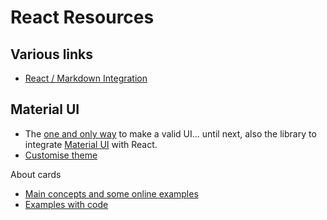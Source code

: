 # React Resources

## Various links

- [React / Markdown Integration](https://github.com/rexxars/react-markdown/)
## Material UI

- The [one and only way](https://github.com/mui-org/material-ui) to make a valid UI... until next, also the library to integrate [Material UI]() with React.
- [Customise theme](http://www.material-ui.com/#/customization/themes)

About cards

- [Main concepts and some online examples](https://material.io/guidelines/components/cards.html) 
- [Examples with code](http://www.material-ui.com/#/components/card) 